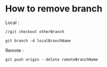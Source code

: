 # How to remove branch

Local : 

`````markdown
//git checkout otherBranch

git branch -d localBranchName
`````



Remote :

`````markdown
git push origin --delete remoteBranchName
`````

